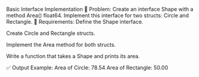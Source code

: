Basic Interface Implementation
🧩 Problem:
Create an interface Shape with a method Area() float64. Implement this interface for two structs: Circle and Rectangle.
📝 Requirements:
Define the Shape interface.


Create Circle and Rectangle structs.


Implement the Area method for both structs.


Write a function that takes a Shape and prints its area.


✅ Output Example:
Area of Circle: 78.54
Area of Rectangle: 50.00
